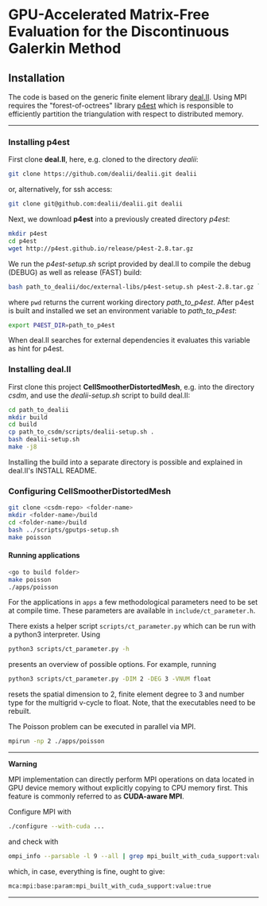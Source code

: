 GPU-Accelerated Matrix-Free Evaluation for the Discontinuous Galerkin Method
============================================

## Installation

The code is based on the generic finite element library [deal.II](https://github.com/dealii/dealii). Using MPI requires the "forest-of-octrees" library [p4est](https://github.com/cburstedde/p4est) which is responsible to efficiently partition the triangulation with respect to distributed memory.

---

### Installing p4est

First clone **deal.II**, here, e.g. cloned to the directory _dealii_:

```bash
git clone https://github.com/dealii/dealii.git dealii
```
or, alternatively, for ssh access:

```bash
git clone git@github.com:dealii/dealii.git dealii
```

Next, we download **p4est** into a previously created directory _p4est_:

```bash
mkdir p4est
cd p4est
wget http://p4est.github.io/release/p4est-2.8.tar.gz
```

We run the _p4est-setup.sh_ script provided by deal.II to compile the debug (DEBUG) as well as release (FAST) build:

```bash
bash path_to_dealii/doc/external-libs/p4est-setup.sh p4est-2.8.tar.gz `pwd`
```

where `pwd` returns the current working directory _path_to_p4est_. After p4est is built and installed we set an environment variable to _path_to_p4est_:

```bash
export P4EST_DIR=path_to_p4est
```

When deal.II searches for external dependencies it evaluates this variable as hint for p4est.

### Installing deal.II

First clone this project **CellSmootherDistortedMesh**, e.g. into the directory _csdm_, and use the _dealii-setup.sh_ script to build deal.II:

```bash
cd path_to_dealii
mkdir build
cd build
cp path_to_csdm/scripts/dealii-setup.sh .
bash dealii-setup.sh
make -j8
```

Installing the build into a separate directory is possible and explained in deal.II's INSTALL README.

### Configuring CellSmootherDistortedMesh

```bash
git clone <csdm-repo> <folder-name>
mkdir <folder-name>/build
cd <folder-name>/build
bash ../scripts/gputps-setup.sh
make poisson
```

#### Running applications

```bash
<go to build folder>
make poisson
./apps/poisson
```

For the applications in `apps`  a few methodological parameters need to be set at compile time. These parameters are available in `include/ct_parameter.h`.

There exists a helper script `scripts/ct_parameter.py` which can be run with a python3 interpreter. Using

```bash
python3 scripts/ct_parameter.py -h
```

presents an overview of possible options. For example, running

```bash
python3 scripts/ct_parameter.py -DIM 2 -DEG 3 -VNUM float
```

resets the spatial dimension to 2, finite element degree to 3 and number type for the multigrid v-cycle to float. Note, that the executables need to be rebuilt.

The Poisson problem can be executed in parallel via MPI.

```bash
mpirun -np 2 ./apps/poisson
```

---
**Warning**

MPI implementation can directly perform MPI operations on data located in GPU device memory without explicitly copying to CPU memory first. This feature is commonly referred to as **CUDA-aware MPI**. 

Configure MPI with
```bash
./configure --with-cuda ...
```

and check with

```bash
ompi_info --parsable -l 9 --all | grep mpi_built_with_cuda_support:value
```

which, in case, everything is fine, ought to give:

```bash
mca:mpi:base:param:mpi_built_with_cuda_support:value:true
```
---